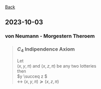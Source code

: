 [Back](00.md)

## 2023-10-03

### von Neumann - Morgestern Theroem

>### $C_4$ Indipendence Axiom
>
>Let  
>$(x, y, \pi)$ and $(x, z, \pi)$ be any two lotteries  
>then  
>$y \succeq z $  
>$\leftrightarrow$ 
>$(x, y, \pi) \succeq (x, z, \pi)$

